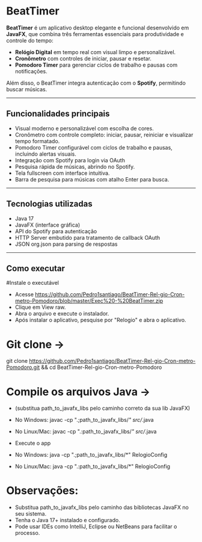 # BeatTimer

**BeatTimer** é um aplicativo desktop elegante e funcional desenvolvido em **JavaFX**, que combina três ferramentas essenciais para produtividade e controle do tempo:

- **Relógio Digital** em tempo real com visual limpo e personalizável.
- **Cronômetro** com controles de iniciar, pausar e resetar.
- **Pomodoro Timer** para gerenciar ciclos de trabalho e pausas com notificações.

Além disso, o BeatTimer integra autenticação com o **Spotify**, permitindo buscar músicas.

---

## Funcionalidades principais

- Visual moderno e personalizável com escolha de cores.
- Cronômetro com controle completo: iniciar, pausar, reiniciar e visualizar tempo formatado.
- Pomodoro Timer configurável com ciclos de trabalho e pausas, incluindo alertas visuais.
- Integração com Spotify para login via OAuth
- Pesquisa rápida de músicas, abrindo no Spotify.
- Tela fullscreen com interface intuitiva.
- Barra de pesquisa para músicas com atalho Enter para busca.

---

## Tecnologias utilizadas

- Java 17
- JavaFX (interface gráfica)
- API do Spotify para autenticação 
- HTTP Server embutido para tratamento de callback OAuth
- JSON org.json para parsing de respostas

---

## Como executar

#Instale o executável

- Acesse https://github.com/Pedro1santiago/BeatTimer-Rel-gio-Cron-metro-Pomodoro/blob/master/Exec%20-%20BeatTimer.zip
- Clique em View raw.
- Abra o arquivo e execute o instalador.
- Após instalar o aplicativo, pesquise por "Relogio" e abra o aplicativo.


# Git clone -> 

git clone https://github.com/Pedro1santiago/BeatTimer-Rel-gio-Cron-metro-Pomodoro.git && cd BeatTimer-Rel-gio-Cron-metro-Pomodoro

# Compile os arquivos Java ->

- (substitua path_to_javafx_libs pelo caminho correto da sua lib JavaFX)

- No Windows:
javac -cp ".;path_to_javafx_libs/*" src/*.java

- No Linux/Mac:
javac -cp ".:path_to_javafx_libs/*" src/*.java

- Execute o app

-  No Windows:
java -cp ".;path_to_javafx_libs/*" RelogioConfig

- No Linux/Mac:
java -cp ".:path_to_javafx_libs/*" RelogioConfig

# Observações:
- Substitua path_to_javafx_libs pelo caminho das bibliotecas JavaFX no seu sistema.
- Tenha o Java 17+ instalado e configurado.
- Pode usar IDEs como IntelliJ, Eclipse ou NetBeans para facilitar o processo.
